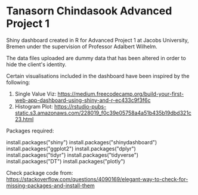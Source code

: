 # Tanasorn Chindasook Advanced Project 1

Shiny dashboard created in R for Advanced Project 1 at Jacobs University, Bremen under the supervision of Professor Adalbert Wilhelm.

The data files uploaded are dummy data that has been altered in order to hide the client's identity.

Certain visualisations included in the dashboard have been inspired by the following:
1. Single Value Viz: https://medium.freecodecamp.org/build-your-first-web-app-dashboard-using-shiny-and-r-ec433c9f3f6c
2. Histogram Plot: https://rstudio-pubs-static.s3.amazonaws.com/228019_f0c39e05758a4a51b435b19dbd321c23.html

Packages required: 

install.packages("shiny")
install.packages("shinydashboard")
install.packages("ggplot2")
install.packages("dplyr")
install.packages("tidyr")
install.packages("tidyverse")
install.packages("DT")
install.packages("plotly")

Check package code from:
https://stackoverflow.com/questions/4090169/elegant-way-to-check-for-missing-packages-and-install-them
